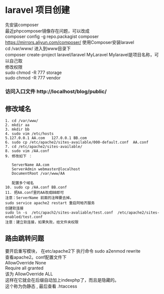 # laravel 项目创建  
先安装composer   
最近phpcomposer镜像存在问题，可以改成  
composer config -g repo.packagist composer https://mirrors.aliyun.com/composer/
使用Composer安装laravel  
cd /var/www/ 进入到www目录下  
composer create-project laravel/laravel MyLaravel    Mylaravel是项目名称，可以自己取  
修改权限  
sudo chmod -R 777 storage  
sudo chmod -R 777 vendor      

### 访问入口文件   http://localhost/blog/public/  

## 修改域名
```
1. cd /var/www/
2. mkdir aa
3. mkdir bb
4. sudo vim /etc/hosts  
5.127.0.0.1 AA.com   127.0.0.1 BB.com
6. sudo cp /etc/apache2/sites-available/000-default.conf  AA.conf 
7. cd /etc/apache2/sites-available/
8. sudo vim /AA.conf
9. 修改如下 ：
 
   ServerName AA.com
   ServerAdmin webmaster@localhost
   DocumentRoot /var/www/AA
   
   配置多个域名
10. sudo cp /AA.conf BB.conf 
11. 把AA.conf里的AA改成BB即可
注意：ServerName 前面的注释要去掉。
sudo service apache2 restart 重启阿帕齐服务
创建软连接
sudo ln -s  /etc/apach2/sites-avaliable/test.conf  /etc/apache2/sites-enabled/test.conf
注意：建立软连接，如果失败，给文件夹权限  
```
## 路由跳转问题  
要开启重写模块， 在etc/apache2下  执行命令 sudo a2enmod rewrite  
查看apache2。conf配置文件下   
  AllowOverride None    
 Require all granted  
 该为  AllowOverride ALL  
 这样在它就会在后缀自动加上indexphp了，而且是隐藏的。  
这个称为伪静态 , 最后查看 .htaccess  











































